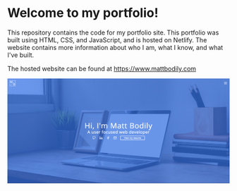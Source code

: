 # Welcome to my portfolio!

This repository contains the code for my portfolio site. This portfolio was built using HTML, CSS, and JavaScript, and is hosted on Netlify. The website contains more information about who I am, what I know, and what I've built.

The hosted website can be found at https://www.mattbodily.com

![Portfolio Site Landing Page](assets/readme-image.png)